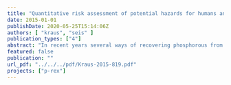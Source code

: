 ```yaml
---
title: "Quantitative risk assessment of potential hazards for humans and  the  environment:  quantification  of  potential  hazards resulting from agricultural use of the manufactured fertilizers (D9.1)"
date: 2015-01-01
publishDate: 2020-05-25T15:14:06Z
authors: [ "kraus", "seis" ]
publication_types: ["4"]
abstract: "In recent years several ways of recovering phosphorous from municipal wastewater have been developed. Depending on the applied technology the recovered products as well as the quality of sewage sludge vary significantly concerning the concentrations of heavy metals and organic residues. Within WA 4 “environmental, economic and risk assessment of P recovery options” of the P-REX project a quantitative risk assessment of substances in phosphorus products for humans and environment is intended. In this deliverable risk assessment is done as a relative risk ranking for PCDD/F, dl-PCB, PAH, As, Cd, Cr, Cu, Hg, Ni, Pb and Zn between seven secondary phosphate fertilizers from wastewater stream, sewage sludge, mono-incinerated ash from sewage treatment and conventional phosphorus fertilizers."
featured: false
publication: ""
url_pdf: "../../../pdf/Kraus-2015-819.pdf"
projects: ["p-rex"]
---
```


